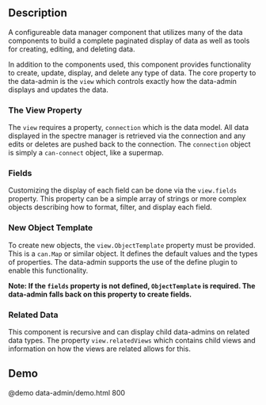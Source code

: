 <!--
@module {can.Component} data-admin <data-admin />
@parent spectre.components
@outline 3
-->

## Description

A configureable data manager component that utilizes many of the data
components to build a complete paginated display of data as well as tools for
creating, editing, and deleting data.

In addition to the components used, this component provides functionality to
create, update, display, and delete any type of data. The core property to the
data-admin is the `view` which controls exactly how the data-admin displays
and updates the data.

### The View Property

The `view` requires a property, `connection` which is the data model. All data displayed in
the spectre manager is retrieved via the connection and any edits or deletes are
pushed back to the connection. The `connection` object is simply a `can-connect`
object, like a supermap.

### Fields

Customizing the display of each field can be done via the `view.fields` property.
This property can be a simple array of strings or more complex objects describing
how to format, filter, and display each field.

### New Object Template

To create new objects, the `view.ObjectTemplate` property must be provided.
This is a `can.Map` or similar object. It defines the default values
and the types of properties. The data-admin supports the use of the define
plugin to enable this functionality.

**Note: If the `fields` property is not defined, `ObjectTemplate` is required.
The data-admin falls back on this property to create fields.**

### Related Data

This component is recursive and can display child data-admins on related data
types. The property `view.relatedViews` which contains child views and information
on how the views are related allows for this.

## Demo

@demo data-admin/demo.html 800
